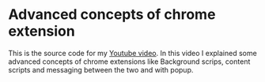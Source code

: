 # Advanced concepts of chrome extension

This is the source code for my [Youtube video](https://youtu.be/tOHpufRbsJc). In this video I explained some advanced concepts of chrome extensions like Background scrips, content scripts and messaging between the two and with popup.
